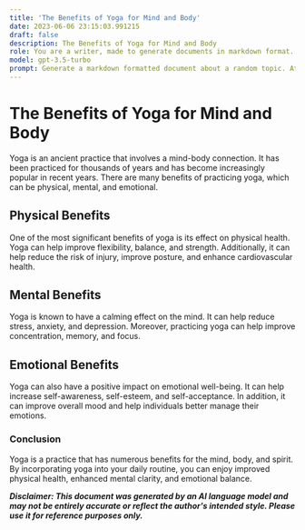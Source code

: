 ```yaml
---
title: 'The Benefits of Yoga for Mind and Body'
date: 2023-06-06 23:15:03.991215
draft: false
description: The Benefits of Yoga for Mind and Body
role: You are a writer, made to generate documents in markdown format. It is very important that all of the documents you generate are in valid markdown format.
model: gpt-3.5-turbo
prompt: Generate a markdown formatted document about a random topic. At the bottom, include a disclaimer explaining that the document was generated by you. The first line of the document should be the title. Make sure that the entire document is in proper markdown format, using a mix of various tags to make the document visually appealing.
---
```


# The Benefits of Yoga for Mind and Body

Yoga is an ancient practice that involves a mind-body connection. It has been practiced for thousands of years and has become increasingly popular in recent years. There are many benefits of practicing yoga, which can be physical, mental, and emotional. 

## Physical Benefits

One of the most significant benefits of yoga is its effect on physical health. Yoga can help improve flexibility, balance, and strength. Additionally, it can help reduce the risk of injury, improve posture, and enhance cardiovascular health. 

## Mental Benefits

Yoga is known to have a calming effect on the mind. It can help reduce stress, anxiety, and depression. Moreover, practicing yoga can help improve concentration, memory, and focus. 

## Emotional Benefits

Yoga can also have a positive impact on emotional well-being. It can help increase self-awareness, self-esteem, and self-acceptance. In addition, it can improve overall mood and help individuals better manage their emotions. 

### Conclusion

Yoga is a practice that has numerous benefits for the mind, body, and spirit. By incorporating yoga into your daily routine, you can enjoy improved physical health, enhanced mental clarity, and emotional balance. 

***Disclaimer: This document was generated by an AI language model and may not be entirely accurate or reflect the author's intended style. Please use it for reference purposes only.***